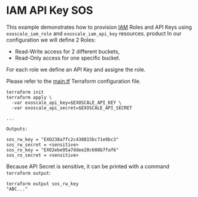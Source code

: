 # IAM API Key SOS

This example demonstrates how to provision
[IAM](https://community.exoscale.com/product/iam/)
Roles and API Keys using `exoscale_iam_role` and `exoscale_iam_api_key` resources.
product
In our configuration we will define 2 Roles:
- Read-Write access for 2 different buckets,
- Read-Only access for one specific bucket.

For each role we define an API Key and assigne the role.

Please refer to the [main.tf](./main.tf) Terraform configuration file.

```console
terraform init
terraform apply \
  -var exoscale_api_key=$EXOSCALE_API_KEY \
  -var exoscale_api_secret=$EXOSCALE_API_SECRET

...

Outputs:

sos_rw_key = "EXO238a7fc2c438815bc71e9bc3"
sos_rw_secret = <sensitive>
sos_ro_key = "EXO2ebe95a7ddee20c608b7faf6"
sos_ro_secret = <sensitive>
```

Because API Secret is sensitive, it can be printed with a command `terraform output`:

```console
terraform output sos_rw_key
"ABC..."
```
